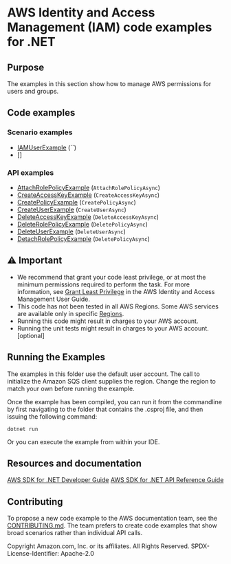 # AWS Identity and Access Management (IAM) code examples for .NET

## Purpose

The examples in this section show how to manage AWS permissions for users and groups.

## Code examples

### Scenario examples

- [IAMUserExample](IAMUserExample/IAMUserExample/) (``)
- []

### API examples

- [AttachRolePolicyExample](AttachRolePolicyExample/AttachRolePolicyExample/) (`AttachRolePolicyAsync`)
- [CreateAccessKeyExample](CreateAccessKeyExample/CreateAccessKeyExample/) (`CreateAccessKeyAsync`)
- [CreatePolicyExample](CreatePolicyExample/CreatePolicyExample/) (`CreatePolicyAsync`)
- [CreateUserExample](CreateUserExample/CreateUserExample/) (`CreateUserAsync`)
- [DeleteAccessKeyExample](DeleteAccessKeyExample/DeleteAccessKeyExample/) (`DeleteAccessKeyAsync`)
- [DeleteRolePolicyExample](DeleteRolePolicyExample/DeleteRolePolicyExample/) (`DeletePolicyAsync`)
- [DeleteUserExample](DeleteUserExample/DeleteUserExample/) (`DeleteUserAsync`)
- [DetachRolePolicyExample](DetachRolePolicyExample/DetachRolePolicyExample/) (`DeletePolicyAsync`)


## ⚠️ Important

- We recommend that grant your code least privilege, or at most the minimum
  permissions required to perform the task. For more information, see
  [Grant Least Privilege](https://docs.aws.amazon.com/IAM/latest/UserGuide/best-practices.html#grant-least-privilege)
  in the AWS Identity and Access Management User Guide. 
- This code has not been tested in all AWS Regions. Some AWS services are
  available only in specific [Regions](https://aws.amazon.com/about-aws/global-infrastructure/regional-product-services/).
- Running this code might result in charges to your AWS account. 
- Running the unit tests might result in charges to your AWS account. [optional]

## Running the Examples

The examples in this folder use the default user account. The call to
initialize the Amazon SQS client supplies the region. Change the region to
match your own before running the example.

Once the example has been compiled, you can run it from the commandline by
first navigating to the folder that contains the .csproj file, and then
issuing the following command:

```
dotnet run
```

Or you can execute the example from within your IDE.

## Resources and documentation

[AWS SDK for .NET Developer Guide](https://docs.aws.amazon.com/sdk-for-net/v3/developer-guide/welcome.html)
[AWS SDK for .NET API Reference Guide](https://docs.aws.amazon.com/sdkfornet/v3/apidocs/index.html)

## Contributing

To propose a new code example to the AWS documentation team, see the
[CONTRIBUTING.md](https://github.com/awsdocs/aws-doc-sdk-examples/blob/main/CONTRIBUTING.md).
The team prefers to create code examples that show broad scenarios rather than
individual API calls. 

Copyright Amazon.com, Inc. or its affiliates. All Rights Reserved. SPDX-License-Identifier: Apache-2.0

